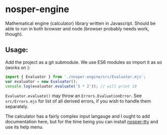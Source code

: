 # nosper-engine

Mathematical engine (calculator) library written in Javascript. Should be able to run in both browser and node (browser probably needs work, though).

## Usage:

Add the project as a git submodule. We use ES6 modules so import it as so (works on ):

```javascript
import { Evaluator } from './nosper-engine/src/Evaluator.mjs';
var evaluator = new Evaluator();
console.log(evaluator.evaluate('5 * 2')); // will print 10
```

`Evaluator.evaluate()` may throw an `Errors.EvaluationError`. See `src/Errors.mjs` for list of all derived errors, if you wish to handle them separately.

The calculator has a fairly complex input langauge and I ought to add documentation here, but for the time being you can install [nosper-tty](github.com/ThatCoolCoder/nosper-tty) and use its help menu.